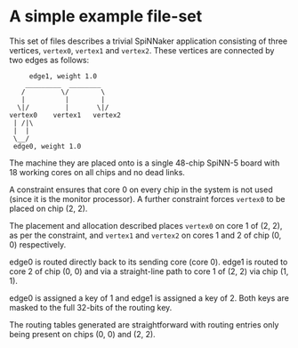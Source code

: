 A simple example file-set
=========================

This set of files describes a trivial SpiNNaker application consisting of three
vertices, `vertex0`, `vertex1` and  `vertex2`. These vertices are connected by
two edges as follows:

         edge1, weight 1.0
        _________  ________
       /         \/        \
       |          |        |
      \|/         |       \|/
    vertex0    vertex1   vertex2
     | /|\
     |  |
     \__/
     edge0, weight 1.0

The machine they are placed onto is a single 48-chip SpiNN-5 board with 18
working cores on all chips and no dead links.

A constraint ensures that core 0 on every chip in the system is not used (since
it is the monitor processor). A further constraint forces `vertex0` to be
placed on chip (2, 2).

The placement and allocation described places `vertex0` on core 1 of (2, 2), as
per the constraint, and `vertex1` and `vertex2` on cores 1 and 2 of chip (0, 0)
respectively.

edge0 is routed directly back to its sending core (core 0). edge1 is routed to
core 2 of chip (0, 0) and via a straight-line path to core 1 of (2, 2) via chip
(1, 1).

edge0 is assigned a key of 1 and edge1 is assigned a key of 2. Both keys are
masked to the full 32-bits of the routing key.

The routing tables generated are straightforward with routing entries only
being present on chips (0, 0) and (2, 2).

